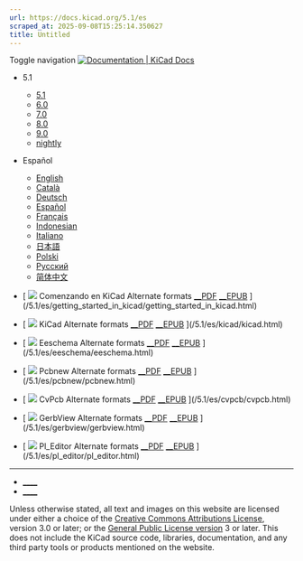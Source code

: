 ```yaml
---
url: https://docs.kicad.org/5.1/es
scraped_at: 2025-09-08T15:25:14.350627
title: Untitled
---
```


Toggle navigation [ ![Documentation | KiCad](/img/kicad_logo_small.png) Docs ](/)

  * 5.1 
    * [ 5.1 ](/5.1)
    * [ 6.0 ](/6.0)
    * [ 7.0 ](/7.0)
    * [ 8.0 ](/8.0)
    * [ 9.0 ](/9.0)
    * [ nightly ](/master)
  * Español 
    * [ English ](/5.1/en)
    * [ Català ](/5.1/ca)
    * [ Deutsch ](/5.1/de)
    * [ Español ](/5.1/es)
    * [ Français ](/5.1/fr)
    * [ Indonesian ](/5.1/id)
    * [ Italiano ](/5.1/it)
    * [ 日本語 ](/5.1/ja)
    * [ Polski ](/5.1/pl)
    * [ Русский ](/5.1/ru)
    * [ 简体中文 ](/5.1/zh)

  * [ ![](/img/guide-icons/placeholder.png) Comenzando en KiCad Alternate formats [__PDF](/5.1/es/getting_started_in_kicad/getting_started_in_kicad.pdf) [__EPUB](/5.1/es/getting_started_in_kicad/getting_started_in_kicad.epub) ](/5.1/es/getting_started_in_kicad/getting_started_in_kicad.html)
  * [ ![](/img/guide-icons/kicad.png) KiCad Alternate formats [__PDF](/5.1/es/kicad/kicad.pdf) [__EPUB](/5.1/es/kicad/kicad.epub) ](/5.1/es/kicad/kicad.html)
  * [ ![](/img/guide-icons/eeschema.png) Eeschema Alternate formats [__PDF](/5.1/es/eeschema/eeschema.pdf) [__EPUB](/5.1/es/eeschema/eeschema.epub) ](/5.1/es/eeschema/eeschema.html)
  * [ ![](/img/guide-icons/pcbnew.png) Pcbnew Alternate formats [__PDF](/5.1/es/pcbnew/pcbnew.pdf) [__EPUB](/5.1/es/pcbnew/pcbnew.epub) ](/5.1/es/pcbnew/pcbnew.html)
  * [ ![](/img/guide-icons/cvpcb.png) CvPcb Alternate formats [__PDF](/5.1/es/cvpcb/cvpcb.pdf) [__EPUB](/5.1/es/cvpcb/cvpcb.epub) ](/5.1/es/cvpcb/cvpcb.html)
  * [ ![](/img/guide-icons/gerbview.png) GerbView Alternate formats [__PDF](/5.1/es/gerbview/gerbview.pdf) [__EPUB](/5.1/es/gerbview/gerbview.epub) ](/5.1/es/gerbview/gerbview.html)
  * [ ![](/img/guide-icons/pl_editor.png) Pl_Editor Alternate formats [__PDF](/5.1/es/pl_editor/pl_editor.pdf) [__EPUB](/5.1/es/pl_editor/pl_editor.epub) ](/5.1/es/pl_editor/pl_editor.html)

* * *

  * [ ____ ](https://forum.kicad.info/)
  * [ ____ ](https://gitlab.com/kicad)

Unless otherwise stated, all text and images on this website are licensed
under either a choice of the [Creative Commons Attributions
License](/about/licenses/#_creative_commons_attribution_3_0_unported), version
3.0 or later; or the [General Public License
version](/about/licenses/#_gnu_general_public_license_v3) 3 or later. This
does not include the KiCad source code, libraries, documentation, and any
third party tools or products mentioned on the website.

